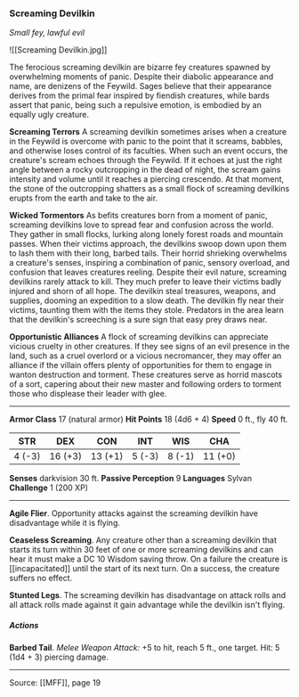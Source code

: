 ### Screaming Devilkin
_Small fey, lawful evil_

![[Screaming Devilkin.jpg]]

The ferocious screaming devilkin are bizarre fey creatures spawned by overwhelming moments of panic. Despite their diabolic appearance and name, are denizens of the Feywild. Sages believe that their appearance derives from the primal fear inspired by fiendish creatures, while bards assert that panic, being such a repulsive emotion, is embodied by an equally ugly creature.

**Screaming Terrors** A screaming devilkin sometimes arises when a creature in the Feywild is overcome with panic to the point that it screams, babbles, and otherwise loses control of its faculties. When such an event occurs, the creature's scream echoes through the Feywild. If it echoes at just the right angle between a rocky outcropping in the dead of night, the scream gains intensity and volume until it reaches a piercing crescendo. At that moment, the stone of the outcropping shatters as a small flock of screaming devilkins erupts from the earth and take to the air.


**Wicked Tormentors** As befits creatures born from a moment of panic, screaming devilkins love to spread fear and confusion across the world. They gather in small flocks, lurking along lonely forest roads and mountain passes. When their victims approach, the devilkins swoop down upon them to lash them with their long, barbed tails. Their horrid shrieking overwhelms a creature's senses, inspiring a combination of panic, sensory overload, and confusion that leaves creatures reeling. Despite their evil nature, screaming devilkins rarely attack to kill. They much prefer to leave their victims badly injured and shorn of all hope. The devilkin steal treasures, weapons, and supplies, dooming an expedition to a slow death. The devilkin fly near their victims, taunting them with the items they stole. Predators in the area learn that the devilkin's screeching is a sure sign that easy prey draws near.


**Opportunistic Alliances** A flock of screaming devilkins can appreciate vicious cruelty in other creatures. If they see signs of an evil presence in the land, such as a cruel overlord or a vicious necromancer, they may offer an alliance if the villain offers plenty of opportunities for them to engage in wanton destruction and torment. These creatures serve as horrid mascots of a sort, capering about their new master and following orders to torment those who displease their leader with glee.






---

**Armor Class** 17 (natural armor)
**Hit Points** 18 (4d6 + 4)
**Speed** 0 ft., fly 40 ft.

| STR     | DEX     | CON     | INT     | WIS     | CHA     |
|---------|---------|---------|---------|---------|---------|
| 4 (-3) | 16 (+3) | 13 (+1) | 5 (-3) | 8 (-1) | 11 (+0) |

**Senses** darkvision 30 ft.
**Passive Perception** 9
**Languages** Sylvan
**Challenge** 1 (200 XP)

---

**Agile Flier**. Opportunity attacks against the screaming devilkin have disadvantage while it is flying.

**Ceaseless Screaming**. Any creature other than a screaming devilkin that starts its turn within 30 feet of one or more screaming devilkins and can hear it must make a DC 10 Wisdom saving throw. On a failure the creature is [[incapacitated]] until the start of its next turn. On a success, the creature suffers no effect.

**Stunted Legs**. The screaming devilkin has disadvantage on attack rolls and all attack rolls made against it gain advantage while the devilkin isn't flying.

##### Actions
**Barbed Tail**. _Melee Weapon Attack:_ +5 to hit, reach 5 ft., one target. Hit: 5 (1d4 + 3) piercing damage.


---

Source: [[MFF]], page 19